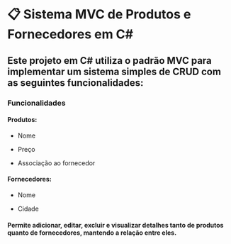 # 📋 Sistema MVC de Produtos e Fornecedores em C#

## Este projeto em C# utiliza o padrão MVC para implementar um sistema simples de CRUD com as seguintes funcionalidades:

### Funcionalidades

#### Produtos:

* Nome

* Preço

* Associação ao fornecedor

#### Fornecedores:

* Nome

* Cidade

#### Permite adicionar, editar, excluir e visualizar detalhes tanto de produtos quanto de fornecedores, mantendo a relação entre eles.
